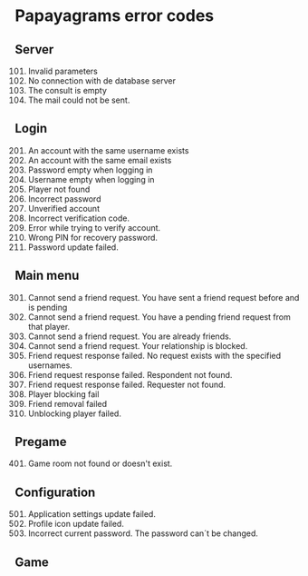 # Papayagrams error codes

## Server
101. Invalid parameters
102. No connection with de database server
103. The consult is empty
104. The mail could not be sent.

## Login
201. An account with the same username exists
202. An account with the same email exists
203. Password empty when logging in
204. Username empty when logging in
205. Player not found
206. Incorrect password
207. Unverified account
208. Incorrect verification code.
209. Error while trying to verify account.
210. Wrong PIN for recovery password.
211. Password update failed.

## Main menu
301. Cannot send a friend request. You have sent a friend request before and is pending
302. Cannot send a friend request. You have a pending friend request from that player.
303. Cannot send a friend request. You are already friends.
304. Cannot send a friend request. Your relationship is blocked.
305. Friend request response failed. No request exists with the specified usernames.
306. Friend request response failed. Respondent not found.
307. Friend request response failed. Requester not found.
308. Player blocking fail
309. Friend removal failed
310. Unblocking player failed.

## Pregame
401. Game room not found or doesn't exist.

## Configuration
501. Application settings update failed.
502. Profile icon update failed.
503. Incorrect current password. The password can´t be changed.

## Game

